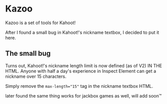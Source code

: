 # Kazoo
Kazoo is a set of tools for Kahoot!

After I found a small bug in Kahoot!'s nickname textbox, I decided to put it here.

## The small bug
Turns out, Kahoot!'s nickname length limit is now defined (as of V2) IN THE HTML.
Anyone with half a day's experience in Inspect Element can get a nickname over 15 characters.

Simply remove the `max-length="15"` tag in the nickname textbox HTML.




later found the same thing works for jackbox games as well, will add soon:tm:
